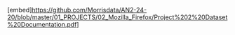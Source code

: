 
[embed]https://github.com/Morrisdata/AN2-24-20/blob/master/01_PROJECTS/02_Mozilla_Firefox/Project%202%20Dataset%20Documentation.pdf]

